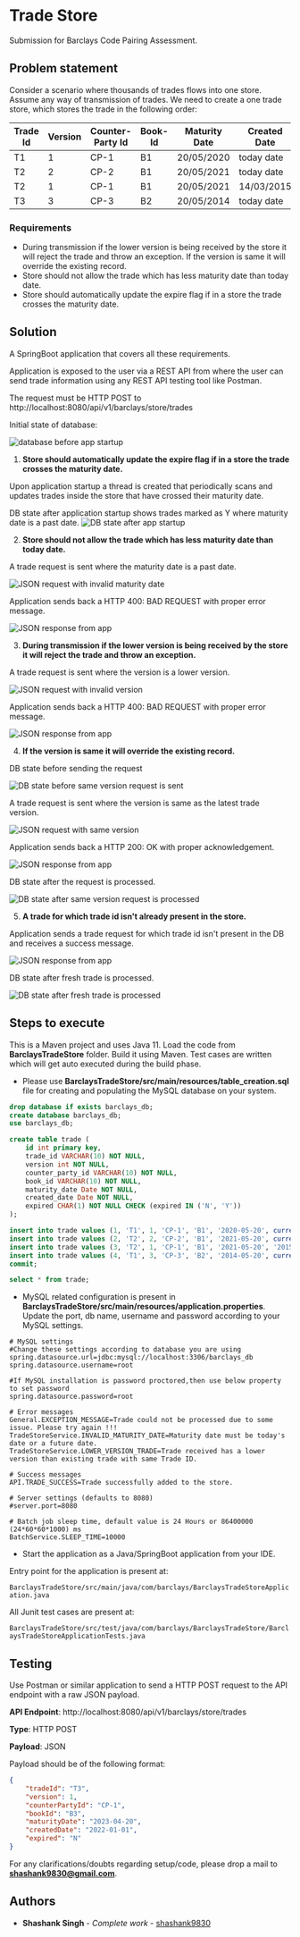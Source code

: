 # Trade Store

Submission for Barclays Code Pairing Assessment. 

## Problem statement

Consider a scenario where thousands of trades flows into one store. Assume any way of transmission of trades. We need to create a one trade store, which stores the trade in the following order:

| Trade Id | Version | Counter-Party Id | Book-Id | Maturity Date | Created Date | Expired |
|----------|---------|------------------|---------|---------------|--------------|---------|
| T1       | 1       | CP-1             | B1      | 20/05/2020    | today date   | N       |
| T2       | 2       | CP-2             | B1      | 20/05/2021    | today date   | N       |
| T2       | 1       | CP-1             | B1      | 20/05/2021    | 14/03/2015   | N       |
| T3       | 3       | CP-3             | B2      | 20/05/2014    | today date   | Y       |

### Requirements

* During transmission if the lower version is being received by the store it will reject the trade and throw an exception. If the version is same it will override the existing record.
* Store should not allow the trade which has less maturity date than today date.
* Store should automatically update the expire flag if in a store the trade crosses the maturity date.

## Solution

A SpringBoot application that covers all these requirements. 

Application is exposed to the user via a REST API from where the user can send trade information using any REST API testing tool like Postman. 

The request must be HTTP POST to http://localhost:8080/api/v1/barclays/store/trades

Initial state of database:

![database before app startup](https://raw.githubusercontent.com/Shashank9830/TradeStore/main/references/img1.png "Inital state of DB table")

1. **Store should automatically update the expire flag if in a store the trade crosses the maturity date.**

Upon application startup a thread is created that periodically scans and updates trades inside the store that have crossed their maturity date. 

DB state after application startup shows trades marked as Y where maturity date is a past date.
![DB state after app startup](https://raw.githubusercontent.com/Shashank9830/TradeStore/main/references/img2.png "DB state after app startup")

2. **Store should not allow the trade which has less maturity date than today date.**

A trade request is sent where the maturity date is a past date.

![JSON request with invalid maturity date](https://raw.githubusercontent.com/Shashank9830/TradeStore/main/references/img3.png "JSON request with invalid maturity date")

Application sends back a HTTP 400: BAD REQUEST with proper error message.

![JSON response from app](https://raw.githubusercontent.com/Shashank9830/TradeStore/main/references/img4.png "JSON response from app")

3. **During transmission if the lower version is being received by the store it will reject the trade and throw an exception.**

A trade request is sent where the version is a lower version.

![JSON request with invalid version](https://raw.githubusercontent.com/Shashank9830/TradeStore/main/references/img5.png "JSON request with invalid version")

Application sends back a HTTP 400: BAD REQUEST with proper error message.

![JSON response from app](https://raw.githubusercontent.com/Shashank9830/TradeStore/main/references/img6.png "JSON response from app")

4. **If the version is same it will override the existing record.**

DB state before sending the request

![DB state before same version request is sent](https://raw.githubusercontent.com/Shashank9830/TradeStore/main/references/img7.png "DB state before same version request is sent")

A trade request is sent where the version is same as the latest trade version.

![JSON request with same version](https://raw.githubusercontent.com/Shashank9830/TradeStore/main/references/img8.png "JSON request with same version")

Application sends back a HTTP 200: OK with proper acknowledgement.

![JSON response from app](https://raw.githubusercontent.com/Shashank9830/TradeStore/main/references/img9.png "JSON response from app")

DB state after the request is processed.

![DB state after same version request is processed](https://raw.githubusercontent.com/Shashank9830/TradeStore/main/references/img9.1.png "DB state after same version request is processed")

5. **A trade for which trade id isn't already present in the store.**

Application sends a trade request for which trade id isn't present in the DB and receives a success message.

![JSON response from app](https://raw.githubusercontent.com/Shashank9830/TradeStore/main/references/img10.png "JSON response from app")

DB state after fresh trade is processed.

![DB state after fresh trade is processed](https://raw.githubusercontent.com/Shashank9830/TradeStore/main/references/img11.png "DB state after fresh trade is processed")

## Steps to execute

This is a Maven project and uses Java 11. Load the code from **BarclaysTradeStore** folder. Build it using Maven. Test cases are written which will get auto executed during the build phase.


* Please use **BarclaysTradeStore/src/main/resources/table_creation.sql** file for creating and populating the MySQL database on your system.

~~~~sql
drop database if exists barclays_db;
create database barclays_db;
use barclays_db;

create table trade (
	id int primary key,
	trade_id VARCHAR(10) NOT NULL,
	version int NOT NULL,
	counter_party_id VARCHAR(10) NOT NULL,
	book_id VARCHAR(10) NOT NULL,
	maturity_date Date NOT NULL,
	created_date Date NOT NULL,
	expired CHAR(1) NOT NULL CHECK (expired IN ('N', 'Y'))
);

insert into trade values (1, 'T1', 1, 'CP-1', 'B1', '2020-05-20', current_date(), 'N');
insert into trade values (2, 'T2', 2, 'CP-2', 'B1', '2021-05-20', current_date(), 'N');
insert into trade values (3, 'T2', 1, 'CP-1', 'B1', '2021-05-20', '2015-03-14', 'N');
insert into trade values (4, 'T1', 3, 'CP-3', 'B2', '2014-05-20', current_date(), 'Y');
commit;

select * from trade;
~~~~

* MySQL related configuration is present in **BarclaysTradeStore/src/main/resources/application.properties**. Update the port, db name, username and password according to your MySQL settings.

~~~~
# MySQL settings
#Change these settings according to database you are using
spring.datasource.url=jdbc:mysql://localhost:3306/barclays_db
spring.datasource.username=root

#If MySQL installation is password proctored,then use below property to set password
spring.datasource.password=root

# Error messages
General.EXCEPTION_MESSAGE=Trade could not be processed due to some issue. Please try again !!!
TradeStoreService.INVALID_MATURITY_DATE=Maturity date must be today's date or a future date.
TradeStoreService.LOWER_VERSION_TRADE=Trade received has a lower version than existing trade with same Trade ID.

# Success messages
API.TRADE_SUCCESS=Trade successfully added to the store.

# Server settings (defaults to 8080)
#server.port=8080

# Batch job sleep time, default value is 24 Hours or 86400000 (24*60*60*1000) ms
BatchService.SLEEP_TIME=10000
~~~~

* Start the application as a Java/SpringBoot application from your IDE.

Entry point for the application is present at:

```BarclaysTradeStore/src/main/java/com/barclays/BarclaysTradeStoreApplication.java```

All Junit test cases are present at:

```BarclaysTradeStore/src/test/java/com/barclays/BarclaysTradeStore/BarclaysTradeStoreApplicationTests.java```

## Testing

Use Postman or similar application to send a HTTP POST request to the API endpoint with a raw JSON payload.

**API Endpoint**: http://localhost:8080/api/v1/barclays/store/trades

**Type**: HTTP POST

**Payload**: JSON

Payload should be of the following format:

```json
{
    "tradeId": "T3",
    "version": 1,
    "counterPartyId": "CP-1",
    "bookId": "B3",
    "maturityDate": "2023-04-20",
    "createdDate": "2022-01-01",
    "expired": "N"
}
```

For any clarifications/doubts regarding setup/code, please drop a mail to **shashank9830@gmail.com**.

## Authors

* **Shashank Singh** - *Complete work* - [shashank9830](https://github.com/shashank9830)
